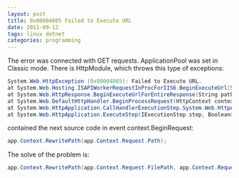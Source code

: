 ```yaml
---
layout: post
title: 0x80004005 Failed to Execute URL
date: 2011-09-12
tags: linux dotnet
categories: programming
---
```


The error was connected with GET requests. ApplicationPool was set in Classic mode.
There is HttpModule, which throws this type of exceptions:

```cs
System.Web.HttpException (0x80004005): Failed to Execute URL.
at System.Web.Hosting.ISAPIWorkerRequestInProcForIIS6.BeginExecuteUrl(String url, String method, String childHeaders, Boolean sendHeaders, Boolean addUserIndo, IntPtr token, String name, String authType, Byte[] entity, AsyncCallback cb, Object state)
at System.Web.HttpResponse.BeginExecuteUrlForEntireResponse(String pathOverride, NameValueCollection requestHeaders, AsyncCallback cb, Object state)
at System.Web.DefaultHttpHandler.BeginProcessRequest(HttpContext context, AsyncCallback callback, Object state)
at System.Web.HttpApplication.CallHandlerExecutionStep.System.Web.HttpApplication.IExecutionStep.Execute()
at System.Web.HttpApplication.ExecuteStep(IExecutionStep step, Boolean& completedSynchronously)
```

contained the next source code in event context.BeginRequest:

```cs
app.Context.RewritePath(app.Context.Request.Path);
```

The solve of the problem is:

```cs
app.Context.RewritePath(app.Context.Request.FilePath, app.Context.Request.PathInfo, string.Empty);
```
